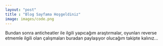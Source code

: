 ```yaml
---
layout: "post"
title : "Blog Sayfama Hoşgeldiniz"
image: images/code.png
---
```


Bundan sonra anticheatler ile ilgili yapıcağım araştırmalar, oyunları reverse etmemle ilgili olan çalışmaları buradan paylaşıyor olucağım takipte kalınız...